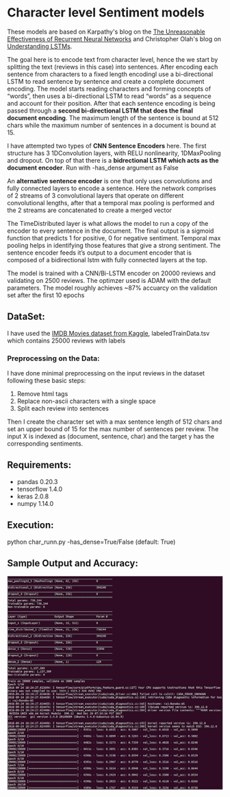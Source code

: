 # Character level Sentiment models
These models are based on Karpathy's blog on the [The Unreasonable Effectiveness of Recurrent Neural Networks](http://karpathy.github.io/2015/05/21/rnn-effectiveness/) and Christopher Olah's blog on [Understanding LSTMs](https://colah.github.io/posts/2015-08-Understanding-LSTMs/).

The goal here is to encode text from character level, hence the we start by splitting the text (reviews in this case) into sentences. After encoding each sentence from characters to a fixed length encodingI use a bi-directional LSTM to read sentence by sentence and create a complete document encoding. The model starts reading characters and forming concepts of “words”, then uses a bi-directional LSTM to read “words” as a sequence and account for their position. After that each sentence encoding is being passed through a **second bi-directional LSTM that does the final document encoding**. The maximum length of the sentence is bound at 512 chars while the maximum number of sentences in a document is bound at 15. 

I have attempted two types of **CNN Sentence Encoders** here.  The first structure has 3 1DConvolution layers, with RELU nonlinearity, 1DMaxPooling and dropout. On top of that there is a **bidrectional LSTM which acts as the document encoder**. Run with -has_dense argument as False

An **alternative sentence encoder** is one that only uses convolutions and fully connected layers to encode a sentence. Here the network comprises of 2 streams of 3 convolutional layers that operate on different convolutional lengths, after that a temporal max pooling is performed and the 2 streams are concatenated to create a merged vector

The TimeDistributed layer is what allows the model to run a copy of the encoder to every sentence in the document. The final output is a sigmoid function that predicts 1 for positive, 0 for negative sentiment. Temporal max pooling helps in identifying those features that give a strong sentiment. The sentence encoder feeds it’s output to a document encoder that is composed of a bidirectional lstm with fully connected layers at the top.

The model is trained with a CNN/Bi-LSTM encoder on 20000 reviews and validating on 2500 reviews. The optimzer used is ADAM with the default parameters. The model roughly achieves ~87% accuarcy on the validation set after the first 10 epochs

## DataSet:

I have used the [IMDB Movies dataset from Kaggle](https://www.kaggle.com/c/word2vec-nlp-tutorial/data), labeledTrainData.tsv which contains 25000 reviews with labels


### Preprocessing on the Data:
I have done minimal preprocessing on the input reviews in the dataset following these basic steps:
1. Remove html tags
2. Replace non-ascii characters with a single space
3. Split each review into sentences

Then I create the character set with a max sentence length of 512 chars and set an upper bound of 15 for the max number of sentences per review.  The input X is indexed as (document, sentence, char) and the target y has the corresponding sentiments.

## Requirements:
- pandas 0.20.3
- tensorflow 1.4.0
- keras 2.0.8
- numpy 1.14.0

## Execution:
python char_runn.py -has_dense=True/False (default: True)

## Sample Output and Accuracy:
![CNN Sentence Encoder output with fully connected layers](output.png)  
